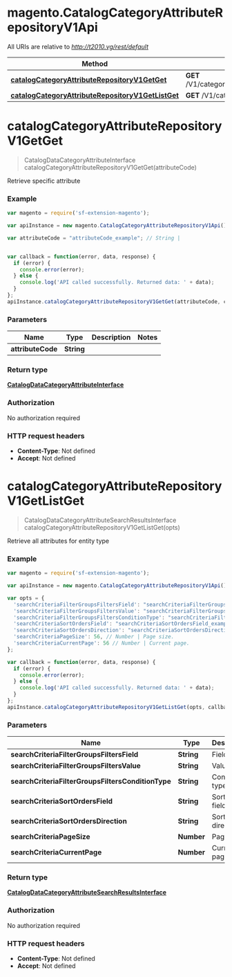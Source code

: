 # magento.CatalogCategoryAttributeRepositoryV1Api

All URIs are relative to *http://t2010.vg/rest/default*

Method | HTTP request | Description
------------- | ------------- | -------------
[**catalogCategoryAttributeRepositoryV1GetGet**](CatalogCategoryAttributeRepositoryV1Api.md#catalogCategoryAttributeRepositoryV1GetGet) | **GET** /V1/categories/attributes/{attributeCode} | 
[**catalogCategoryAttributeRepositoryV1GetListGet**](CatalogCategoryAttributeRepositoryV1Api.md#catalogCategoryAttributeRepositoryV1GetListGet) | **GET** /V1/categories/attributes | 


<a name="catalogCategoryAttributeRepositoryV1GetGet"></a>
# **catalogCategoryAttributeRepositoryV1GetGet**
> CatalogDataCategoryAttributeInterface catalogCategoryAttributeRepositoryV1GetGet(attributeCode)



Retrieve specific attribute

### Example
```javascript
var magento = require('sf-extension-magento');

var apiInstance = new magento.CatalogCategoryAttributeRepositoryV1Api();

var attributeCode = "attributeCode_example"; // String | 


var callback = function(error, data, response) {
  if (error) {
    console.error(error);
  } else {
    console.log('API called successfully. Returned data: ' + data);
  }
};
apiInstance.catalogCategoryAttributeRepositoryV1GetGet(attributeCode, callback);
```

### Parameters

Name | Type | Description  | Notes
------------- | ------------- | ------------- | -------------
 **attributeCode** | **String**|  | 

### Return type

[**CatalogDataCategoryAttributeInterface**](CatalogDataCategoryAttributeInterface.md)

### Authorization

No authorization required

### HTTP request headers

 - **Content-Type**: Not defined
 - **Accept**: Not defined

<a name="catalogCategoryAttributeRepositoryV1GetListGet"></a>
# **catalogCategoryAttributeRepositoryV1GetListGet**
> CatalogDataCategoryAttributeSearchResultsInterface catalogCategoryAttributeRepositoryV1GetListGet(opts)



Retrieve all attributes for entity type

### Example
```javascript
var magento = require('sf-extension-magento');

var apiInstance = new magento.CatalogCategoryAttributeRepositoryV1Api();

var opts = { 
  'searchCriteriaFilterGroupsFiltersField': "searchCriteriaFilterGroupsFiltersField_example", // String | Field
  'searchCriteriaFilterGroupsFiltersValue': "searchCriteriaFilterGroupsFiltersValue_example", // String | Value
  'searchCriteriaFilterGroupsFiltersConditionType': "searchCriteriaFilterGroupsFiltersConditionType_example", // String | Condition type
  'searchCriteriaSortOrdersField': "searchCriteriaSortOrdersField_example", // String | Sorting field.
  'searchCriteriaSortOrdersDirection': "searchCriteriaSortOrdersDirection_example", // String | Sorting direction.
  'searchCriteriaPageSize': 56, // Number | Page size.
  'searchCriteriaCurrentPage': 56 // Number | Current page.
};

var callback = function(error, data, response) {
  if (error) {
    console.error(error);
  } else {
    console.log('API called successfully. Returned data: ' + data);
  }
};
apiInstance.catalogCategoryAttributeRepositoryV1GetListGet(opts, callback);
```

### Parameters

Name | Type | Description  | Notes
------------- | ------------- | ------------- | -------------
 **searchCriteriaFilterGroupsFiltersField** | **String**| Field | [optional] 
 **searchCriteriaFilterGroupsFiltersValue** | **String**| Value | [optional] 
 **searchCriteriaFilterGroupsFiltersConditionType** | **String**| Condition type | [optional] 
 **searchCriteriaSortOrdersField** | **String**| Sorting field. | [optional] 
 **searchCriteriaSortOrdersDirection** | **String**| Sorting direction. | [optional] 
 **searchCriteriaPageSize** | **Number**| Page size. | [optional] 
 **searchCriteriaCurrentPage** | **Number**| Current page. | [optional] 

### Return type

[**CatalogDataCategoryAttributeSearchResultsInterface**](CatalogDataCategoryAttributeSearchResultsInterface.md)

### Authorization

No authorization required

### HTTP request headers

 - **Content-Type**: Not defined
 - **Accept**: Not defined

